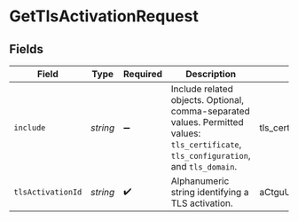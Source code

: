 # GetTlsActivationRequest


## Fields

| Field                                                                                                                                   | Type                                                                                                                                    | Required                                                                                                                                | Description                                                                                                                             | Example                                                                                                                                 |
| --------------------------------------------------------------------------------------------------------------------------------------- | --------------------------------------------------------------------------------------------------------------------------------------- | --------------------------------------------------------------------------------------------------------------------------------------- | --------------------------------------------------------------------------------------------------------------------------------------- | --------------------------------------------------------------------------------------------------------------------------------------- |
| `include`                                                                                                                               | *string*                                                                                                                                | :heavy_minus_sign:                                                                                                                      | Include related objects. Optional, comma-separated values. Permitted values: `tls_certificate`, `tls_configuration`, and `tls_domain`.<br/> | tls_certificate,tls_configuration,tls_domain                                                                                            |
| `tlsActivationId`                                                                                                                       | *string*                                                                                                                                | :heavy_check_mark:                                                                                                                      | Alphanumeric string identifying a TLS activation.                                                                                       | aCtguUGZzb2W9Euo4moOR                                                                                                                   |